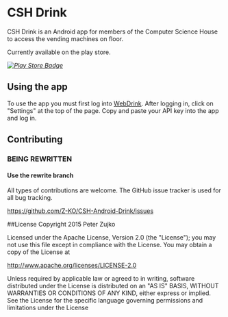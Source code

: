 # CSH Drink
CSH Drink is an Android app for members of the Computer Science House to access the vending machines on floor.

Currently available on the play store.

*[![Play Store Badge](https://developer.android.com/images/brand/en_generic_rgb_wo_60.png)](https://play.google.com/store/apps/details?id=edu.csh.androiddrink)*

## Using the app
To use the app you must first log into [WebDrink](https://webdrink.csh.rit.edu/#/machines). After logging in, click on "Settings" at the top of the page. Copy and paste your API key into the app and log in. 

## Contributing
### BEING REWRITTEN 
#### Use the rewrite branch
All types of contributions are welcome. The GitHub issue tracker is used for all bug tracking.

https://github.com/Z-KO/CSH-Android-Drink/issues

##License
Copyright 2015 Peter Zujko

Licensed under the Apache License, Version 2.0 (the "License");
you may not use this file except in compliance with the License.
You may obtain a copy of the License at

http://www.apache.org/licenses/LICENSE-2.0

Unless required by applicable law or agreed to in writing, software
distributed under the License is distributed on an "AS IS" BASIS,
WITHOUT WARRANTIES OR CONDITIONS OF ANY KIND, either express or implied.
See the License for the specific language governing permissions and
limitations under the License

